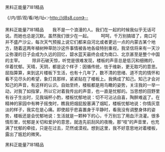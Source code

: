 黑料正能量7181精品

《/内/部/观/看/地/址👉http://d8s8.com》--

黑料正能量7181精品　　我不是一个浪漫的人。我们在一起的时候我似乎无话可说。而她也总是沉默。虽然我们很少在一起。
　　呵呵，千万别搞错了，南口可并不盛产沙尘，每次天气预报上说它们都来自河北或者更远一点的内蒙古某个地方，随着这两年植树种草防沙这件事情被各地各级特别重视，我坚信将来有一天沙尘弥漫的日子会成为久远的回忆，碧水蓝天最终会成为南口、北京甚至是整个中国的主宰。
　　除非石破天惊，听觉是很难发现，楼板的声音总是低沉和细微的，伴着忧郁。天晴，天阴，都是这个样子：因循传统，怯于维新，更无取巧的意思。屈指算算，来到这片楼板下生活，也有十几年了，数不清的思绪、道不完的情怀和看不见尽头的希望，象灯具那样，紧紧贴在了楼板上。我俩成了知己。知己才会对知己的声音，有这样的认识。自始至终，楼板都是用鸟瞰的姿势，关注我的一举一动，对我了如指掌，所以它对着我传出的声音，也一直是忧郁的。当思想的田野里有谷子生出时，见我端杯小酌，楼板忧郁地说：切不可沾沾自喜，陶醉难返了。在精神的家园中有稗子摇曳时，瞧我把烟屁股塞满了烟缸，楼板忧郁地说：你情灰意淡的样子，我实在是心痛。即使超乎悲喜置身于平静时，看我没有调整身体的姿势，楼板还是会忧郁地说：生活就是一颗种下的心，千万别忘了用血汗浇灌。很多情形里，忧郁是关切和爱护的意思，就连先前刮风的夜晚，那“吱”的声音里，也充满了忧郁的牵挂，只是在过去，茫然或漠视。想到这里，我不好意思地对着楼板，露出了尴尬的微笑。





黑料正能量7181精品

